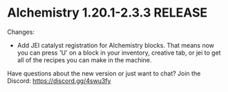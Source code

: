 # Alchemistry 1.20.1-2.3.3 RELEASE

Changes:
- Add JEI catalyst registration for Alchemistry blocks. That means now you can press 'U' on a block in your inventory, creative tab, or jei to get all of the recipes you can make in the machine.

Have questions about the new version or just want to chat? Join the Discord: https://discord.gg/4swu3fy